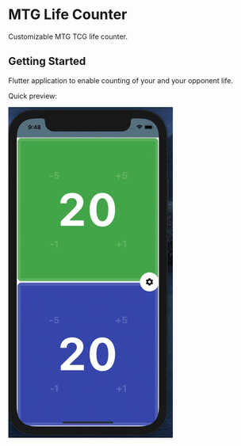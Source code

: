 # MTG Life Counter

Customizable MTG TCG life counter.

## Getting Started

Flutter application to enable counting of your and your opponent life.

Quick preview:

![alt text][gif]

[gif]: https://github.com/Jan-Stepien/MTG-life-counter/blob/main/github_assets/mtg_life_coutner.gif "Gif of app"
